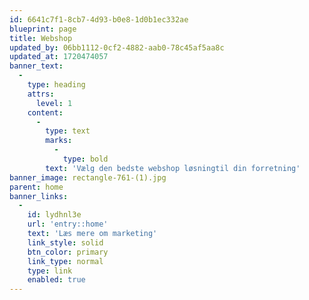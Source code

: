 ```yaml
---
id: 6641c7f1-8cb7-4d93-b0e8-1d0b1ec332ae
blueprint: page
title: Webshop
updated_by: 06bb1112-0cf2-4882-aab0-78c45af5aa8c
updated_at: 1720474057
banner_text:
  -
    type: heading
    attrs:
      level: 1
    content:
      -
        type: text
        marks:
          -
            type: bold
        text: 'Vælg den bedste webshop løsningtil din forretning'
banner_image: rectangle-761-(1).jpg
parent: home
banner_links:
  -
    id: lydhnl3e
    url: 'entry::home'
    text: 'Læs mere om marketing'
    link_style: solid
    btn_color: primary
    link_type: normal
    type: link
    enabled: true
---
```

